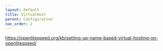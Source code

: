 ```yaml
---
layout: default
title: VirtualHost
parent: Configuration
nav_order: 2
---
```

https://openlitespeed.org/kb/setting-up-name-based-virtual-hosting-on-openlitespeed/